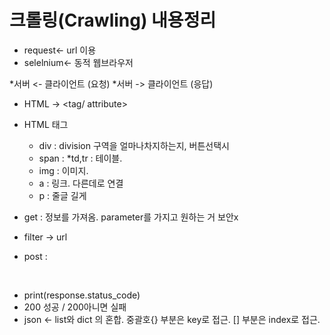 # 크롤링(Crawling) 내용정리

* request<- url 이용
* selelnium<- 동적 웹브라우저 

*서버 <- 클라이언트 (요청)
*서버 -> 클라이언트 (응답)
* HTML 	->	<tag/ attribute>

* HTML 태그
  * div : division 구역을 얼마나차지하는지, 버튼선택시
  * span : 
  *td,tr : 테이블.
  * img : 이미지.
  * a : 링크. 다른데로 연결
  * p : 줄글 길게

* get : 정보를 가져옴. parameter를 가지고 원하는 거 보안x
* filter -> url
* post : 

 
* print(response.status_code)
* 200 성공 / 200아니면 실패
* json <- list와 dict 의 혼합. 중괄호{} 부분은 key로 접근. [] 부분은 index로 접근.
